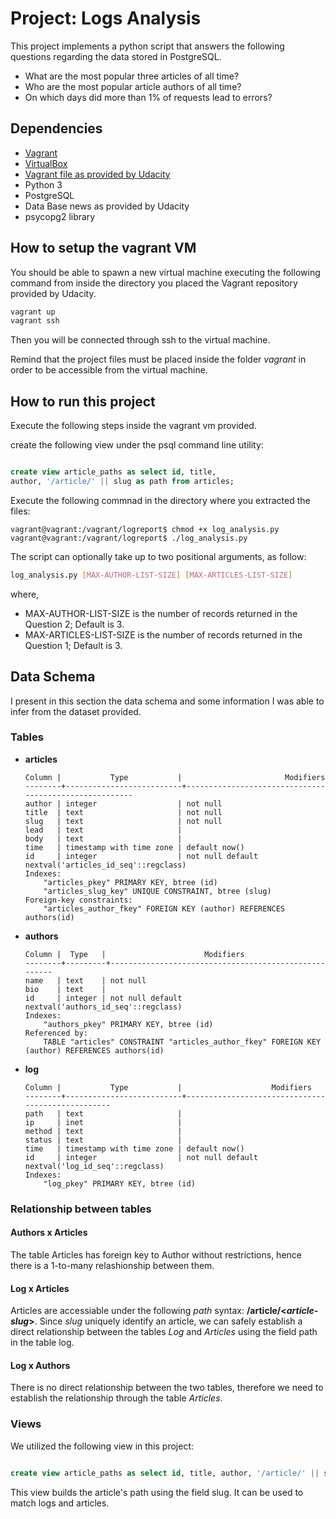 # Project: Logs Analysis

This project implements a python script that answers the following questions 
regarding the data stored in PostgreSQL.

* What are the most popular three articles of all time?
* Who are the most popular article authors of all time?
* On which days did more than 1% of requests lead to errors?

## Dependencies

* [Vagrant](https://www.vagrantup.com/downloads.html)
* [VirtualBox](https://www.virtualbox.org/wiki/Downloads)
* [Vagrant file as provided by Udacity](https://github.com/udacity/fullstack-nanodegree-vm/blob/master/vagrant/Vagrantfile)
* Python 3
* PostgreSQL
* Data Base news as provided by Udacity
* psycopg2 library

## How to setup the vagrant VM

You should be able to spawn a new virtual
machine executing the following command from inside the directory
you placed the Vagrant repository provided by Udacity.

```bash
vagrant up
vagrant ssh
```

Then you will be connected through ssh to the virtual machine.

Remind that the project files must be placed inside the folder *vagrant* in order
to be accessible from the virtual machine.

## How to run this project

Execute the following steps inside the vagrant vm provided.

create the following view under the psql command line utility:


```sql

create view article_paths as select id, title, 
author, '/article/' || slug as path from articles;

```

Execute the following commnad in the directory where you extracted the files:

```console
vagrant@vagrant:/vagrant/logreport$ chmod +x log_analysis.py
vagrant@vagrant:/vagrant/logreport$ ./log_analysis.py
```

The script can optionally take up to two positional arguments, as follow:

```bash
log_analysis.py [MAX-AUTHOR-LIST-SIZE] [MAX-ARTICLES-LIST-SIZE]
```

where,

* MAX-AUTHOR-LIST-SIZE is the number of records returned in the Question 2; Default is 3.
* MAX-ARTICLES-LIST-SIZE is the number of records returned in the Question 1; Default is 3.

## Data Schema

I present in this section the data schema and some information I was able to infer from the dataset provided.

### Tables

* **articles**
  
    ```
    Column |           Type           |                       Modifiers                       
    --------+--------------------------+-------------------------------------------------------
    author | integer                  | not null
    title  | text                     | not null
    slug   | text                     | not null
    lead   | text                     | 
    body   | text                     | 
    time   | timestamp with time zone | default now()
    id     | integer                  | not null default nextval('articles_id_seq'::regclass)
    Indexes:
        "articles_pkey" PRIMARY KEY, btree (id)
        "articles_slug_key" UNIQUE CONSTRAINT, btree (slug)
    Foreign-key constraints:
        "articles_author_fkey" FOREIGN KEY (author) REFERENCES authors(id)
    ```

* **authors**
  
    ```
    Column |  Type   |                      Modifiers                       
    --------+---------+------------------------------------------------------
    name   | text    | not null
    bio    | text    | 
    id     | integer | not null default nextval('authors_id_seq'::regclass)
    Indexes:
        "authors_pkey" PRIMARY KEY, btree (id)
    Referenced by:
        TABLE "articles" CONSTRAINT "articles_author_fkey" FOREIGN KEY (author) REFERENCES authors(id)
    ```

* **log**

    ```
    Column |           Type           |                    Modifiers                     
    --------+--------------------------+--------------------------------------------------
    path   | text                     | 
    ip     | inet                     | 
    method | text                     | 
    status | text                     | 
    time   | timestamp with time zone | default now()
    id     | integer                  | not null default nextval('log_id_seq'::regclass)
    Indexes:
        "log_pkey" PRIMARY KEY, btree (id)
    ```

### Relationship between tables

#### Authors x Articles 
The table Articles has foreign key to Author without restrictions, hence there is a 1-to-many relashionship between them.
  
#### Log x Articles
Articles are accessiable under the following *path* syntax: **/article/\<*article-slug*\>**. Since *slug* uniquely identify an article, we can safely establish a direct relationship between the tables *Log* and *Articles* using the field path in the table log.

#### Log x Authors
There is no direct relationship between the two tables, therefore we need to establish the relationship through the table *Articles*.

### Views

We utilized the following view in this project:

```sql

create view article_paths as select id, title, author, '/article/' || slug as path from articles;

```

This view builds the article's path using the field slug. It can be used to match logs and articles.


